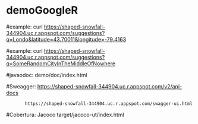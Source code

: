 # demoGoogleR
#example: curl https://shaped-snowfall-344904.uc.r.appspot.com/suggestions?q=Londo&latitude=43.70011&longitude=-79.4163

#example: curl https://shaped-snowfall-344904.uc.r.appspot.com/suggestions?q=SomeRandomCityInTheMiddleOfNowhere

#javaodoc: demo/doc/index.html

#Sweagger: https://shaped-snowfall-344904.uc.r.appspot.com/v2/api-docs  

           https://shaped-snowfall-344904.uc.r.appspot.com/swagger-ui.html
           

#Cobertura: Jacoco target/jacoco-ut/index.html
